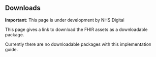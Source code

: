 ## Downloads

  <div markdown="span" class="alert alert-warning" role="alert"><i class="fa fa-warning"></i><b> Important:</b> This page is under development by NHS Digital</div>
  
This page gives a link to download the FHIR assets as a downloadable package. 

Currently there are no downloadable packages with this implementation guide.